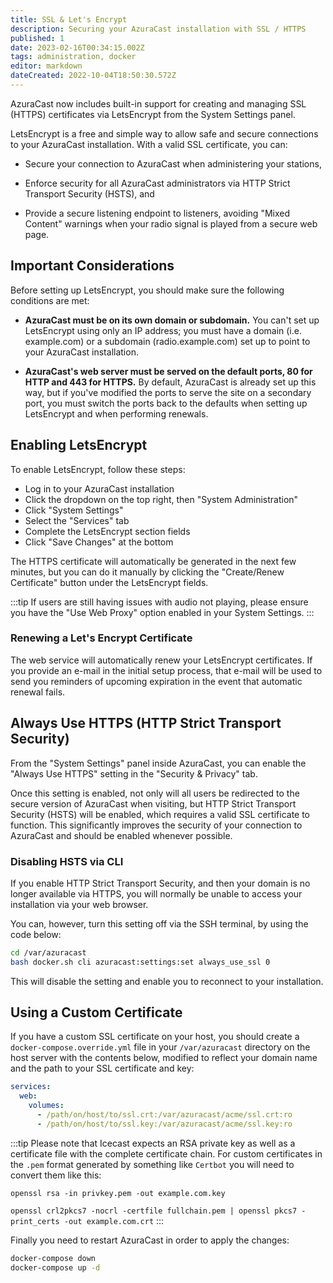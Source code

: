 ```yaml
---
title: SSL & Let's Encrypt
description: Securing your AzuraCast installation with SSL / HTTPS
published: 1
date: 2023-02-16T00:34:15.002Z
tags: administration, docker
editor: markdown
dateCreated: 2022-10-04T18:50:30.572Z
---
```


AzuraCast now includes built-in support for creating and managing SSL (HTTPS) certificates via LetsEncrypt from the System Settings panel.

LetsEncrypt is a free and simple way to allow safe and secure connections to your AzuraCast installation. With a valid SSL certificate, you can:

- Secure your connection to AzuraCast when administering your stations,

- Enforce security for all AzuraCast administrators via HTTP Strict Transport Security (HSTS), and

- Provide a secure listening endpoint to listeners, avoiding "Mixed Content" warnings when your radio signal is played from a secure web page.

## Important Considerations

Before setting up LetsEncrypt, you should make sure the following conditions are met:

- **AzuraCast must be on its own domain or subdomain.** You can't set up LetsEncrypt using only an IP address; you must have a domain (i.e. example.com) or a subdomain (radio.example.com) set up to point to your AzuraCast installation.

- **AzuraCast's web server must be served on the default ports, 80 for HTTP and 443 for HTTPS.** By default, AzuraCast is already set up this way, but if you've modified the ports to serve the site on a secondary port, you must switch the ports back to the defaults when setting up LetsEncrypt and when performing renewals.

## Enabling LetsEncrypt

To enable LetsEncrypt, follow these steps:

- Log in to your AzuraCast installation
- Click the dropdown on the top right, then "System Administration"
- Click "System Settings"
- Select the "Services" tab
- Complete the LetsEncrypt section fields
- Click "Save Changes" at the bottom

The HTTPS certificate will automatically be generated in the next few minutes, but you can do it manually by clicking the "Create/Renew Certificate" button under the LetsEncrypt fields.

:::tip
If users are still having issues with audio not playing, please ensure you have the "Use Web Proxy" option enabled in your System Settings. 
:::

### Renewing a Let's Encrypt Certificate

The web service will automatically renew your LetsEncrypt certificates. If you provide an e-mail in the initial setup process, that e-mail will be used to send you reminders of upcoming expiration in the event that automatic renewal fails.

## Always Use HTTPS (HTTP Strict Transport Security)

From the "System Settings" panel inside AzuraCast, you can enable the "Always Use HTTPS" setting in the "Security & Privacy" tab.

Once this setting is enabled, not only will all users be redirected to the secure version of AzuraCast when visiting, but HTTP Strict Transport Security (HSTS) will be enabled, which requires a valid SSL certificate to function. This significantly improves the security of your connection to AzuraCast and should be enabled whenever possible.

### Disabling HSTS via CLI

If you enable HTTP Strict Transport Security, and then your domain is no longer available via HTTPS, you will normally be unable to access your installation via your web browser.

You can, however, turn this setting off via the SSH terminal, by using the code below:

```bash
cd /var/azuracast
bash docker.sh cli azuracast:settings:set always_use_ssl 0
```

This will disable the setting and enable you to reconnect to your installation.

## Using a Custom Certificate

If you have a custom SSL certificate on your host, you should create a `docker-compose.override.yml` file in your `/var/azuracast` directory on the host server with the contents below, modified to reflect your domain name and the path to your SSL certificate and key:

```yaml
services:
  web:
    volumes:
      - /path/on/host/to/ssl.crt:/var/azuracast/acme/ssl.crt:ro
      - /path/on/host/to/ssl.key:/var/azuracast/acme/ssl.key:ro
```

:::tip
Please note that Icecast expects an RSA private key as well as a certificate file with the complete certificate chain. For custom certificates in the `.pem` format generated by something like `Certbot` you will need to convert them like this:

`openssl rsa -in privkey.pem -out example.com.key`

`openssl crl2pkcs7 -nocrl -certfile fullchain.pem | openssl pkcs7 -print_certs -out example.com.crt`
:::

Finally you need to restart AzuraCast in order to apply the changes:

```bash
docker-compose down
docker-compose up -d
```
